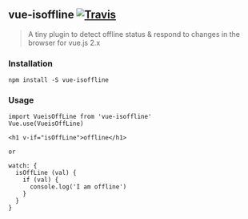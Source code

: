 ## vue-isoffline [![Travis](https://img.shields.io/travis/rust-lang/rust.svg)]()

> A tiny plugin to detect offline status & respond to changes in the browser for vue.js 2.x

### Installation

```
npm install -S vue-isoffline

```

### Usage

```
import VueisOffLine from 'vue-isoffline'
Vue.use(VueisOffLine)
```
```
<h1 v-if="isOffLine">offline</h1>

or

watch: {
  isOffLine (val) {
    if (val) {
      console.log('I am offline')
    }
  }
}
```




